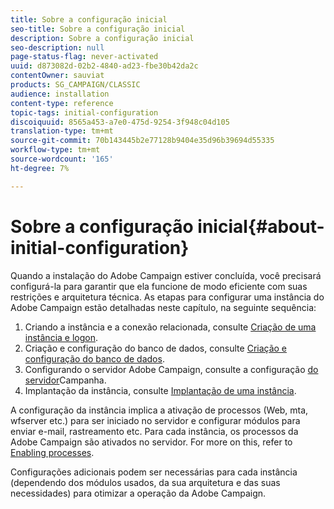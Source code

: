 ```yaml
---
title: Sobre a configuração inicial
seo-title: Sobre a configuração inicial
description: Sobre a configuração inicial
seo-description: null
page-status-flag: never-activated
uuid: d873082d-02b2-4840-ad23-fbe30b42da2c
contentOwner: sauviat
products: SG_CAMPAIGN/CLASSIC
audience: installation
content-type: reference
topic-tags: initial-configuration
discoiquuid: 8565a453-a7e0-475d-9254-3f948c04d105
translation-type: tm+mt
source-git-commit: 70b143445b2e77128b9404e35d96b39694d55335
workflow-type: tm+mt
source-wordcount: '165'
ht-degree: 7%

---
```



# Sobre a configuração inicial{#about-initial-configuration}

Quando a instalação do Adobe Campaign estiver concluída, você precisará configurá-la para garantir que ela funcione de modo eficiente com suas restrições e arquitetura técnica. As etapas para configurar uma instância do Adobe Campaign estão detalhadas neste capítulo, na seguinte sequência:

1. Criando a instância e a conexão relacionada, consulte [Criação de uma instância e logon](../../installation/using/creating-an-instance-and-logging-on.md).
1. Criação e configuração do banco de dados, consulte [Criação e configuração do banco de dados](../../installation/using/creating-and-configuring-the-database.md).
1. Configurando o servidor Adobe Campaign, consulte a configuração [do servidor](../../installation/using/campaign-server-configuration.md)Campanha.
1. Implantação da instância, consulte [Implantação de uma instância](../../installation/using/deploying-an-instance.md).

A configuração da instância implica a ativação de processos (Web, mta, wfserver etc.) para ser iniciado no servidor e configurar módulos para enviar e-mail, rastreamento etc. Para cada instância, os processos da Adobe Campaign são ativados no servidor. For more on this, refer to [Enabling processes](../../installation/using/campaign-server-configuration.md#enabling-processes).

Configurações adicionais podem ser necessárias para cada instância (dependendo dos módulos usados, da sua arquitetura e das suas necessidades) para otimizar a operação da Adobe Campaign.
